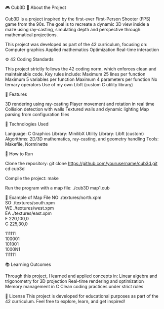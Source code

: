 🎮 Cub3D
🧠 About the Project

Cub3D is a project inspired by the first-ever First-Person Shooter (FPS) game from the 90s.
The goal is to recreate a dynamic 3D view inside a maze using ray-casting, simulating depth and perspective through mathematical projections.

This project was developed as part of the 42 curriculum, focusing on:
Computer graphics
Applied mathematics
Optimization
Real-time interaction

⚙️ 42 Coding Standards

This project strictly follows the 42 coding norm, which enforces clean and maintainable code.
Key rules include:
Maximum 25 lines per function
Maximum 5 variables per function
Maximum 4 parameters per function
No ternary operators
Use of my own Libft (custom C utility library)


🧩 Features

3D rendering using ray-casting
Player movement and rotation in real time
Collision detection with walls
Textured walls and dynamic lighting
Map parsing from configuration files

🧠 Technologies Used

Language: C
Graphics Library: MinilibX
Utility Library: Libft (custom)
Algorithms: 2D/3D mathematics, ray-casting, and geometry handling
Tools: Makefile, Norminette


🚀 How to Run

Clone the repository:
git clone https://github.com/yourusername/cub3d.git
cd cub3d

Compile the project:
make

Run the program with a map file:
./cub3D map1.cub

🧰 Example of Map File
NO ./textures/north.xpm  
SO ./textures/south.xpm  
WE ./textures/west.xpm  
EA ./textures/east.xpm  
F 220,100,0  
C 225,30,0  

111111  
100001  
101001  
1000N1  
111111  

📚 Learning Outcomes

Through this project, I learned and applied concepts in:
Linear algebra and trigonometry for 3D projection
Real-time rendering and optimization
Memory management in C
Clean coding practices under strict rules

🧾 License
This project is developed for educational purposes as part of the 42 curriculum.
Feel free to explore, learn, and get inspired!
